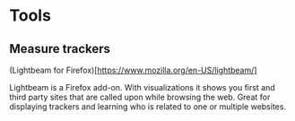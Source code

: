 # Tools

## Measure trackers

(Lightbeam for Firefox)[https://www.mozilla.org/en-US/lightbeam/]

Lightbeam is a Firefox add-on. With visualizations it shows you first and third party sites that are called upon while browsing the web. Great for displaying trackers and learning who is related to one or multiple websites.
